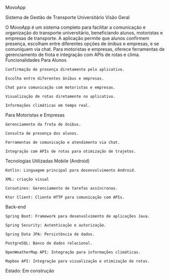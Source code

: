 MovoApp

Sistema de Gestão de Transporte Universitário
Visão Geral

O MovoApp é um sistema completo para facilitar a comunicação e organização do transporte universitário, beneficiando alunos, motoristas e empresas de transporte. A aplicação permite que alunos confirmem presença, escolham entre diferentes opções de ônibus e empresas, e se comuniquem via chat. Para motoristas e empresas, oferece ferramentas de gerenciamento de frota e integração com APIs de rotas e clima.
Funcionalidades
Para Alunos

    Confirmação de presença diretamente pelo aplicativo.

    Escolha entre diferentes ônibus e empresas.

    Chat para comunicação com motoristas e empresas.

    Visualização de rotas diretamente no aplicativo.

    Informações climáticas em tempo real.

Para Motoristas e Empresas

    Gerenciamento da frota de ônibus.

    Consulta de presença dos alunos.

    Ferramentas de comunicação e atendimento via chat.

    Integração com APIs de rotas para otimização de trajetos.

Tecnologias Utilizadas
Mobile (Android)

    Kotlin: Linguagem principal para desenvolvimento Android.

    XML: criação visual

    Coroutines: Gerenciamento de tarefas assíncronas.

    Ktor Client: Cliente HTTP para comunicação com APIs.


Back-end

    Spring Boot: Framework para desenvolvimento de aplicações Java.

    Spring Security: Autenticação e autorização.

    Spring Data JPA: Persistência de dados.

    PostgreSQL: Banco de dados relacional.

    OpenWeatherMap API: Integração para informações climáticas.

    Mapbox API: Integração para visualização e otimização de rotas.

Estado: Em construção
